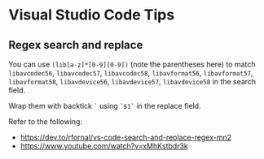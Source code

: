 # Visual Studio Code Tips

## Regex search and replace

You can use `(lib[a-z]*[0-9][0-9])` (note the parentheses here) to match `libavcodec56`, `libavcodec57`, `libavcodec58`, `libavformat56`, `libavformat57`, `libavformat58`, `libavdevice56`, `libavdevice57`, `libavdevice58` in the search field.

Wrap them with backtick `` ` `` using `` `$1` `` in the replace field.

Refer to the following:

- https://dev.to/rfornal/vs-code-search-and-replace-regex-mn2
- https://www.youtube.com/watch?v=xMhKstbdr3k
